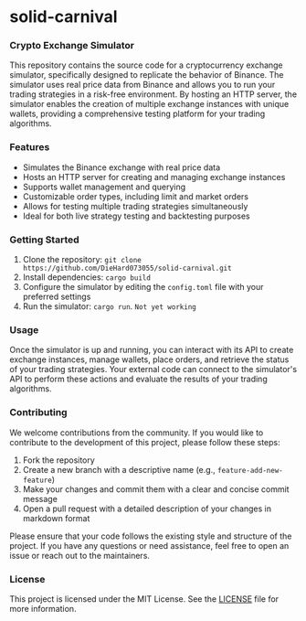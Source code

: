 # solid-carnival
### Crypto Exchange Simulator

This repository contains the source code for a cryptocurrency exchange simulator, specifically designed to replicate the behavior of Binance. The simulator uses real price data from Binance and allows you to run your trading strategies in a risk-free environment. By hosting an HTTP server, the simulator enables the creation of multiple exchange instances with unique wallets, providing a comprehensive testing platform for your trading algorithms.

### Features

- Simulates the Binance exchange with real price data
- Hosts an HTTP server for creating and managing exchange instances
- Supports wallet management and querying
- Customizable order types, including limit and market orders
- Allows for testing multiple trading strategies simultaneously
- Ideal for both live strategy testing and backtesting purposes

### Getting Started

1. Clone the repository: `git clone https://github.com/DieHard073055/solid-carnival.git`
2. Install dependencies: `cargo build`
3. Configure the simulator by editing the `config.toml` file with your preferred settings
4. Run the simulator: `cargo run`. `Not yet working`

### Usage

Once the simulator is up and running, you can interact with its API to create exchange instances, manage wallets, place orders, and retrieve the status of your trading strategies. Your external code can connect to the simulator's API to perform these actions and evaluate the results of your trading algorithms.

### Contributing

We welcome contributions from the community. If you would like to contribute to the development of this project, please follow these steps:

1. Fork the repository
2. Create a new branch with a descriptive name (e.g., `feature-add-new-feature`)
3. Make your changes and commit them with a clear and concise commit message
4. Open a pull request with a detailed description of your changes in markdown format

Please ensure that your code follows the existing style and structure of the project. If you have any questions or need assistance, feel free to open an issue or reach out to the maintainers.

### License

This project is licensed under the MIT License. See the [LICENSE](LICENSE) file for more information.

